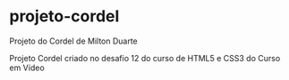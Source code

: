 # projeto-cordel
 Projeto do Cordel de Milton Duarte

Projeto Cordel criado no desafio 12 do curso de HTML5 e CSS3 do Curso em Vídeo